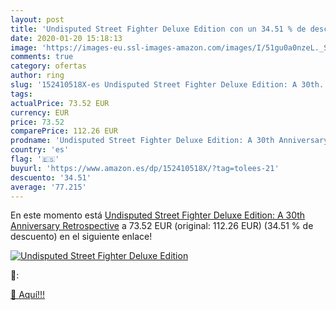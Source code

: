 ```yaml
---
layout: post
title: 'Undisputed Street Fighter Deluxe Edition con un 34.51 % de descuento'
date: 2020-01-20 15:18:13
image: 'https://images-eu.ssl-images-amazon.com/images/I/51gu0a0nzeL._SL200_.jpg'
comments: true
category: ofertas
author: ring
slug: '152410518X-es Undisputed Street Fighter Deluxe Edition: A 30th...'
tags: 
actualPrice: 73.52 EUR
currency: EUR
price: 73.52
comparePrice: 112.26 EUR
prodname: 'Undisputed Street Fighter Deluxe Edition: A 30th Anniversary Retrospective'
country: 'es'
flag: '🇪🇸'
buyurl: 'https://www.amazon.es/dp/152410518X/?tag=tolees-21'
descuento: '34.51'
average: '77.215'
---
```


En este momento está [Undisputed Street Fighter Deluxe Edition: A 30th Anniversary Retrospective](https://www.amazon.es/dp/152410518X/?tag=tolees-21) a 73.52 EUR (original: 112.26 EUR) (34.51 %  de descuento) en el siguiente enlace!

[![Undisputed Street Fighter Deluxe Edition](https://images-eu.ssl-images-amazon.com/images/I/51gu0a0nzeL._SL200_.jpg)](https://www.amazon.es/dp/152410518X/?tag=tolees-21)

🔎:


[🛒 Aquí!!!](https://www.amazon.es/dp/152410518X/?tag=tolees-21)
